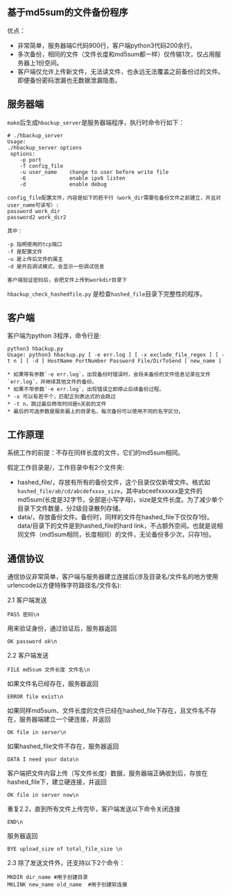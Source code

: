 ## 基于md5sum的文件备份程序

优点：

* 非常简单，服务器端C代码900行，客户端python3代码200余行。
* 多次备份，相同的文件（文件长度和md5sum都一样）仅传输1次，仅占用服务器上1份空间。
* 客户端仅允许上传新文件，无法读文件，也永远无法覆盖之前备份过的文件。即便备份密码泄漏也无数据泄漏隐患。

## 服务器端

`make`后生成`hbackup_server`是服务器端程序，执行时命令行如下：

```
# ./hbackup_server 
Usage:
./hbackup_server options
 options:
    -p port
    -f config_file
    -u user_name    change to user before write file
    -6              enable ipv6 listen
    -d              enable debug

config_file配置文件，内容是如下的若干行（work_dir需要在备份文件之前建立，并且对user_name可读写）:
password work_dir
password2 work_dir2

其中： 

-p 指明使用的tcp端口
-f 是配置文件
-u 是上传后文件的属主
-d 是开启调试模式，会显示一些调试信息

客户端验证密码后，会把文件上传到workdir目录下
```

`hbackup_check_hashedfile.py` 是检查`hashed_file`目录下完整性的程序。


## 客户端

客户端为python 3程序，命令行是:
```
python3 hbackup.py 
Usage: python3 hbackup.py [ -e err.log ] [ -x exclude_file_regex ] [ -t n ] [ -d ] HostName PortNumber Password File/DirToSend [ new_name ]

* 如果带有参数`-e err.log`，出现备份时错误时，会将未备份的文件信息记录在文件`err.log`，并继续其他文件的备份。
* 如果不带参数`-e err.log`，出现错误立即停止后续备份过程。
* -x 可以有若干个，匹配正则表达式的会跳过
* -t n，跳过最后修改时间是n天前的文件
* 最后的可选参数是服务器上的目录名，每次备份可以使用不同的名字区分。

```

## 工作原理

系统工作的前提：不存在同样长度的文件，它们的md5sum相同。

假定工作目录是/，工作目录中有2个文件夹:

* hashed_file/，存放有所有的备份文件，这个目录仅仅新增文件。格式如`hashed_file/ab/cd/abcdefxxxx_size`，其中abceefxxxxxx是文件的md5sum(长度是32字节，全部是小写字母)，size是文件长度。为了减少单个目录下文件数量，分2级目录散列存储。
* data/，存放备份文件。备份时，同样的文件在hashed_file下仅仅存1份。data/目录下的文件是到hashed_file的hard link，不占额外空间。也就是说相同文件（md5sum相同，长度相同）的文件，无论备份多少次，只存1份。

## 通信协议

通信协议非常简单，客户端与服务器建立连接后(涉及目录名/文件名的地方使用urlencode以方便特殊字符路径名/文件名):

2.1 客户端发送
```
PASS 密码\n
```
用来验证身份，通过验证后，服务器返回
```
OK password ok\n
```

2.2 客户端发送
```
FILE md5sum 文件长度 文件名\n
```
如果文件名已经存在，服务器返回
```
ERROR file exist\n
```

如果同样md5sum、文件长度的文件已经在hashed_file下存在，且文件名不存在，服务器端建立一个硬连接，并返回
```
OK file in server\n
```

如果hashed_file文件不存在，服务器返回
```
DATA I need your data\n
```
客户端把文件内容上传（写文件长度）数据，服务器端正确收到后，存放在hashed_file下，建立硬连接，并返回
```
OK file in server now\n
```

重复2.2，直到所有文件上传完毕，客户端发送以下命令关闭连接
```
END\n
```
服务器返回
```
BYE upload_size of total_file_size \n
```

2.3 除了发送文件外，还支持以下2个命令：

```
MKDIR dir_name #用于创建目录
MKLINK new_name old_name  #用于创建软连接
```

